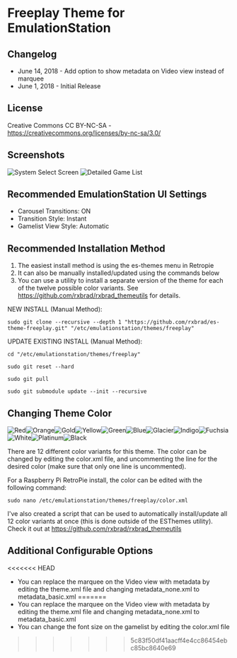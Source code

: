 # Freeplay Theme for EmulationStation

Changelog
-----------

- June 14, 2018 - Add option to show metadata on Video view instead of marquee
- June 1, 2018 - Initial Release

License
-----------
Creative Commons CC BY-NC-SA - https://creativecommons.org/licenses/by-nc-sa/3.0/

Screenshots
-----------
![System Select Screen](http://i.imgur.com/wIjmpyt.png) ![Detailed Game List](http://i.imgur.com/AJSVHLx.png)

Recommended EmulationStation UI Settings
-----------
* Carousel Transitions: ON
* Transition Style: Instant
* Gamelist View Style: Automatic

Recommended Installation Method
-----------
1) The easiest install method is using the es-themes menu in Retropie 
2) It can also be manually installed/updated using the commands below
3) You can use a utility to install a separate version of the theme for each of the twelve possible color variants. See https://github.com/rxbrad/rxbrad_themeutils for details.

NEW INSTALL (Manual Method):
```
sudo git clone --recursive --depth 1 "https://github.com/rxbrad/es-theme-freeplay.git" "/etc/emulationstation/themes/freeplay"
```

UPDATE EXISTING INSTALL (Manual Method):
```
cd "/etc/emulationstation/themes/freeplay"

sudo git reset --hard

sudo git pull

sudo git submodule update --init --recursive
```

Changing Theme Color
-----------
![Red](https://i.imgur.com/YLa8c8At.png)![Orange](https://i.imgur.com/TG7M0THt.png)![Gold](https://i.imgur.com/UU3v0qst.png)![Yellow](https://i.imgur.com/fqaclTht.png)![Green](https://i.imgur.com/b5TOhBKt.png)![Blue](https://i.imgur.com/U47t22Gt.png)![Glacier](https://i.imgur.com/OoUmMJnt.png)![Indigo](https://i.imgur.com/EFXJSg8t.png)![Fuchsia](https://i.imgur.com/d9fSqdWt.png)![White](https://i.imgur.com/nY2fYsYt.png)![Platinum](https://i.imgur.com/pQtRBDAt.png)![Black](https://i.imgur.com/65KWrpTt.png)

There are 12 different color variants for this theme.  The color can be changed by editing the color.xml file, and uncommenting the line for the desired color (make sure that only one line is uncommented).

For a Raspberry Pi RetroPie install, the color can be edited with the following command:
```
sudo nano /etc/emulationstation/themes/freeplay/color.xml
```

I've also created a script that can be used to automatically install/update all 12 color variants at once (this is done outside of the ESThemes utility).  Check it out at https://github.com/rxbrad/rxbrad_themeutils


Additional Configurable Options
-----------
<<<<<<< HEAD
- You can replace the marquee on the Video view with metadata by editing the theme.xml file and changing metadata_none.xml to metadata_basic.xml
=======
- You can replace the marquee on the Video view with metadata by editing the theme.xml file and changing metadata_none.xml to metadata_basic.xml
- You can change the font size on the gamelist by editing the color.xml file
>>>>>>> 5c83f50df41aacff4e4cc86454ebc85bc8640e69
